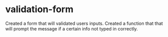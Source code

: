 # validation-form

Created a form that will validated users inputs. Created a function that that will prompt the message if a certain info not typed in correctly.
